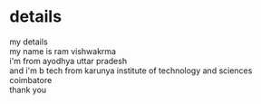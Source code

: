 # details
my details 
<br>
my name is ram vishwakrma 
<br>
i'm from ayodhya uttar pradesh 
<br >
and i'm b tech from karunya institute of technology and sciences coimbatore 
<br>
thank you 
